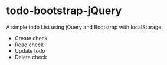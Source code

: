 # todo-bootstrap-jQuery
A simple todo List using jQuery and Bootstrap with localStorage

- Create  check
- Read    check
- Update  todo
- Delete  check
